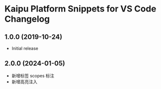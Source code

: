 # Kaipu Platform Snippets for VS Code Changelog

## 1.0.0 (2019-10-24)

- Initial release

## 2.0.0 (2024-01-05)

- 新增标签 scopes 标注
- 新增高亮注入